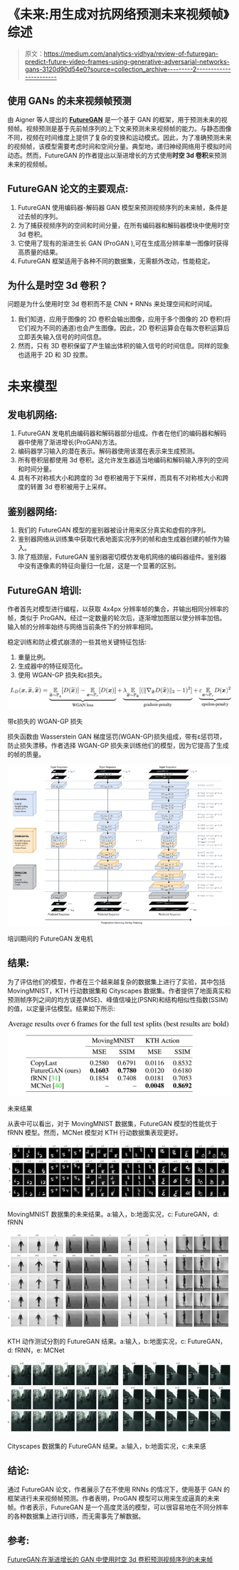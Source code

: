 # 《未来:用生成对抗网络预测未来视频帧》综述

> 原文：<https://medium.com/analytics-vidhya/review-of-futuregan-predict-future-video-frames-using-generative-adversarial-networks-gans-3120d90d54e0?source=collection_archive---------2----------------------->

## 使用 GANs 的未来视频帧预测

由 Aigner 等人提出的 [**FutureGAN**](https://arxiv.org/abs/1810.01325) 是一个基于 GAN 的框架，用于预测未来的视频帧。视频预测是基于先前帧序列的上下文来预测未来视频帧的能力。与静态图像不同，视频在时间维度上提供了复杂的变换和运动模式。因此，为了准确预测未来的视频帧，该模型需要考虑时间和空间分量。典型地，递归神经网络用于模拟时间动态。然而，FutureGAN 的作者提出以渐进增长的方式使用**时空 3d 卷积**来预测未来的视频帧。

## FutureGAN 论文的主要观点:

1.  FutureGAN 使用编码器-解码器 GAN 模型来预测视频序列的未来帧，条件是过去帧的序列。
2.  为了捕获视频序列的空间和时间分量，在所有编码器和解码器模块中使用时空 3d 卷积。
3.  它使用了现有的渐进生长 GAN (ProGAN ),可在生成高分辨率单一图像时获得高质量的结果。
4.  FutureGAN 框架适用于各种不同的数据集，无需额外改动，性能稳定。

## 为什么是时空 3d 卷积？

问题是为什么使用时空 3d 卷积而不是 CNN + RNNs 来处理空间和时间域。

1.  我们知道，应用于图像的 2D 卷积会输出图像，应用于多个图像的 2D 卷积(将它们视为不同的通道)也会产生图像。因此，2D 卷积运算会在每次卷积运算后立即丢失输入信号的时间信息。
2.  然而，只有 3D 卷积保留了产生输出体积的输入信号的时间信息。同样的现象也适用于 2D 和 3D 投票。

# 未来模型

## 发电机网络:

1.  FutureGAN 发电机由编码器和解码器部分组成。作者在他们的编码器和解码器中使用了渐进增长(ProGAN)方法。
2.  编码器学习输入的潜在表示。解码器使用该潜在表示来生成预测。
3.  所有卷积层都使用 3d 卷积。这允许发生器适当地编码和解码输入序列的空间和时间分量。
4.  具有不对称核大小和跨度的 3d 卷积被用于下采样，而具有不对称核大小和跨度的转置 3d 卷积被用于上采样。

## 鉴别器网络:

1.  我们的 FutureGAN 模型的鉴别器被设计用来区分真实和虚假的序列。
2.  鉴别器网络从训练集中获取代表地面实况序列的帧和由生成器创建的帧作为输入。
3.  除了瓶颈层，FutureGAN 鉴别器密切模仿发电机网络的编码器组件。鉴别器中没有逐像素的特征向量归一化层，这是一个显著的区别。

## FutureGAN 培训:

作者首先对模型进行编程，以获取 4x4px 分辨率帧的集合，并输出相同分辨率的帧，类似于 ProGAN。经过一定数量的轮次后，逐渐增加图层以使分辨率加倍。输入帧的分辨率始终与网络当前条件下的分辨率相同。

稳定训练和防止模式崩溃的一些其他关键特征包括:

1.  重量比例。
2.  生成器中的特征规范化。
3.  使用 WGAN-GP 损失和ε损失。

![](img/348bd14c76ed0483aeee7a0682f1c73d.png)

带ε损失的 WGAN-GP 损失

损失函数由 Wasserstein GAN 梯度惩罚(WGAN-GP)损失组成，带有ε惩罚项，防止损失漂移。作者选择 WGAN-GP 损失来训练他们的模型，因为它提高了生成的帧的质量。

![](img/d34eb7df10c0e2264641991e42731683.png)

培训期间的 FutureGAN 发电机

## 结果:

为了评估他们的模型，作者在三个越来越复杂的数据集上进行了实验，其中包括 MovingMNIST，KTH 行动数据集和 Cityscapes 数据集。作者提供了地面真实和预测帧序列之间的均方误差(MSE)、峰值信噪比(PSNR)和结构相似性指数(SSIM)的值，以定量评估模型。结果如下所示:

![](img/e185441b590563106e8ad0a5a3fb6fbf.png)

未来结果

从表中可以看出，对于 MovingMNIST 数据集，FutureGAN 模型的性能优于 fRNN 模型。然而，MCNet 模型对 KTH 行动数据集表现更好。

![](img/b31686b2b406d40c4b94fc77eedb8d5b.png)

MovingMNIST 数据集的未来结果。a:输入，b:地面实况，c: FutureGAN，d: fRNN

![](img/ff381ad5ca67fd1709f40448c54370da.png)

KTH 动作测试分割的 FutureGAN 结果。a:输入，b:地面实况，c: FutureGAN，d: fRNN，e: MCNet

![](img/c2fd3c7522fcb6fd6e47b1be7736cfd4.png)

Cityscapes 数据集的 FutureGAN 结果。a:输入，b:地面实况，c:未来感

## 结论:

通过 FutureGAN 论文，作者展示了在不使用 RNNs 的情况下，使用基于 GAN 的框架进行未来视频帧预测。作者表明，ProGAN 模型可以用来生成逼真的未来帧。作者表示，FutureGAN 是一个高度灵活的模型，可以很容易地在不同分辨率的各种数据集上进行训练，而无需事先了解数据。

## 参考:

[FutureGAN:在渐进增长的 GAN 中使用时空 3d 卷积预测视频序列的未来帧](https://arxiv.org/abs/1810.01325)